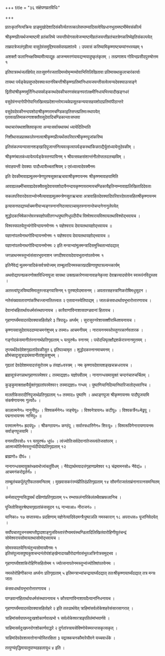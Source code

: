 +++
title = "३६ संक्षेपणव्रतविधिः"

+++

प्रातःकृतनित्यक्रियः प्राङ्‌मुखोदेशादिसंकीर्त्यतत्तत्कालेसप्तम्यादिसत्वेपिप्रधानभूतामष्टमीमेवसंकीर्त्य

श्रीकृष्णप्रीत्यर्थजन्माष्टमी व्रतंकरिष्ये जयन्तीयोगसत्वेजन्माष्टमीव्रतंजयन्तीव्रतंचतत्रेणकरिष्येइतिसंकल्पयेत्

ताम्रपात्रेजलंगृहीत्वा वासुदेवंसमुद्दिश्यसर्वपापप्रशांतये । उपवासं करिष्यामिकृष्णाष्ट्यम्यांनभस्यहम् १

अशक्तौ फलानिभक्षयिष्यामीत्याद्यूहः आजन्ममरणंयावद्यन्मयादुष्कृतंकृतम् । तत्प्रणाशय गोविन्दप्रसीदपुरुषोत्तम १

इतिपात्रस्थंजलंक्षिपेत् ततःसुवर्णरजतादिमय्योमृन्मय्योवाभित्तिलिखितावा प्रतिमायथाकुलाचारंकार्याः

तायथा पर्यङ्केप्रसुप्तदेवक्याःस्तनंपिबन्तीश्रीकृष्णप्रतिमांनिधायजयन्तीसत्वेत्वन्यदेवक्याउत्सङ्गे

द्वितीयांश्रीकृष्णमूर्तिनिधायपर्वङ्कस्थदेवकीचरणसंवाहनपरांलक्ष्मीनिधायभित्त्यादौखङ्गधरं

वसुदेवंनन्दगोपीगोपान्लिखित्वाप्रदेशान्तरेमञ्चकेप्रसूतकन्ययासहयशोदाप्रतिमांपीठान्तरे

वसुदेवदेवकीनन्दयशोदाश्रीकृष्णरामचण्डिकाइतिसप्तप्रतिमाःस्थापयेत् एतावत्प्रतिमाकरणाशक्तौवसुदेवादिचण्डिकान्ताःसप्तवा

यथाचारंयथाशक्तिवाकृत्वा अन्याःसर्वायथायथं ध्यायेदितिभाति

निशीथासन्नप्राक्कालेस्नात्वाश्रीकृष्णप्रीत्यर्थंसपरिवारश्रीकृष्णपूजांकरिष्य

इतिसंकल्प्यन्यासानशङ्खादिपूजान्तंनित्यवत्कृत्वापर्यङ्कस्थांकिन्नराद्यैर्युतांध्यायेत्तुदेवकीम् ।

श्रीकृष्णंबालकंध्यायेत्पर्यङ्केस्तनपायिनम् १ श्रीवत्सवक्षसंशान्तंनीलोप्तलदलच्छविम् ।

संवाहयन्ती देवक्याः पादौध्यायैच्चतांश्रियम् २ एवंध्यात्वादेवक्यैनमः

इति देवकीमावाह्यमूलमन्त्रेणपुरुषसूक्तऋचावाश्रीकृष्णायनमः श्रीकृष्णमावाहयामिति

आवाह्यलक्ष्मींचावाह्यदेवक्यैवसुदेवाययशोदायैनन्दायकृष्णायरामायचण्डिकायैइतिनाम्नावाह्यलिखितादिदेवताः

सकलपरिवारदेवताभ्योनमैत्यावाह्यमूलमन्त्रेणसूतऋचावा अत्रावाहितदेवक्यादिपरिवारदेवतासहितश्रीकृष्णायनम

इत्यासनपाद्यार्घ्याचमनीयाभ्यङ्गस्नाननिदत्त्वापञ्चामृतस्नानान्तेचन्दनेनानुलेपयेत्

शुद्धोदकाभिषेकान्तेवस्त्रयज्ञोपवीतगन्धपुष्पाणिधूपदीपौच विश्वेश्वरायविश्वायतथाविश्वोद्भवायच ।

विश्वस्यपतयेतुभ्यंगोविन्दायनमोनमः १ यज्ञेश्वराय देवायतथायज्ञोद्भवायच ॥

यज्ञानांपतयेनाथगोविन्दायनमोनमः १ यज्ञेश्वराय देवायतथायज्ञोद्भवायच ॥

यज्ञानांपतयेनाथगोविन्दायनमोनमः २ इति मन्त्राभ्यांमूलमन्त्रादिसमुच्चिताभ्यांदद्यात्

जगन्नाथनमस्तुभ्यंसंसारभूयनाशन जगदीश्वरायदेवायभूतानांपतयेनमः १

इतिनैवेद्यं मूलमन्त्रादिकंसर्वत्रयोज्यम् ताम्बूलादिनमस्कारप्रदक्षिणापुष्पात्रल्यन्त्कार्यम्

अथवोद्यापनप्रकरणोक्तविधिनापूजा सायथा उक्तप्रकारेणव्यानावाहनेकृत्त्वा देवाब्रत्त्यादयोयेन स्वरूपंनविदुस्तव ।

अतस्त्वांपूजयिष्यामिमातुरुत्सङ्गवासिनम् १ पुरुषएवेदमासनम् । अवतारसहस्त्राणिकरोषिमधुसूदन ।

नतेसंख्यावताराणांकश्चिज्जानातितत्त्वतः २ एतावानस्येतिपाद्यम् । जातःकंसवधार्थायभूभारोत्तारणायच ।

देवानांचहितार्थायधर्मसंस्थापनायच । कारैवाणांविनाशायपाण्डवानां हितायच ।

गृहाणार्घ्यंमयादत्तंदेवक्यासहितोहरे ३ त्रिपादू० अर्घ्यम् । सुरासुरनरेशायक्शीराब्धिशयनायच ।

कृष्णायवासुदेवायददाम्याचमनंशुभम् ४ तस्मा० आचमनीयम् । नारायननमस्तेस्तुनरकार्णवतारक ।

गङ्गोदकंसमानीतंस्नानार्थप्रतिगृह्यताम् ५ यत्पुरुषे० स्नानम् । पयोदधिघृतक्षौद्रशर्करास्नानमुत्तमम् ।

तृप्त्यर्थंदेवदेवेशगृह्यतांदेवकीसुत ६ इतिपञ्चामृत । शुद्धोदकस्नानमाचमनम् । क्षौमंचपट्टसूत्राढ्यंमयानीतांशुकंशुभम् ।

गृह्यतां देवदेवेशमयादत्तंसुरोत्तम ७ तंयज्ञं०वस्त्रम् । नमः कृष्णायदेवायशङ्खचक्रधरायच ।

ब्रह्मसूत्रंजगन्नाथगृहाणपरमेश्वर ८ तस्माद्यज्ञा० यज्ञोपवीतम् । नानागन्धसमायुक्तं चन्दनंचारुचर्चितम् ।

कुङ्कुमाक्ताक्षयैर्युक्तंगृह्यतांपरमेश्वर९ तस्माद्यज्ञा० गन्धम् । पुष्पाणियानिदिव्यानिपारिजातोद्भवानिच ।

मालतीकेसरादीनिपूजार्थप्रतिगृह्यताम् १० तस्माद० पुष्पाणि । अथाङ्गपूजा श्रीकृष्णायनमः पादौपूजयामि संकर्षणायनमः गुल्फौ० ।

कालात्मनेन० नानुनीपू० । विश्वकर्मनेन० जङ्घेपू० । विश्वनेत्रायन० कटीपू० । विश्वकर्त्रेन०मेढ्रपू । पद्मनाभायनमः नाभिंपू० ॥

परमात्मनेन० ह्रदयंपू० । श्रीकण्ठायन० कण्ठंपू । सर्वास्त्रधारिणेन० शिरःपू० । विश्वरूपिणेनारायणायनमः सर्वाङ्गपूजयामि ।

वनस्पतिरसो० ११ यत्पुरुषं० धूपं० । त्वंज्योतिःसर्वदेवानांतेजस्त्वंतेजसांपरम् । आत्मज्योतिर्नमस्तुभ्यंदीपोयंप्रतिगृह्यताम् १२

ब्राह्मणो० दीपं० ।

नानागन्धसमायुक्तंभक्ष्यभोज्यंचतुर्विधम् । नैवेद्यार्थमयादत्तंगृहाणप्रमेश्वर १३ चंद्रमामनसो० नैवेद्यं० । आचमनंकरोद्वर्तर्नं० ।

ताम्बूलंचकर्पूरंपूगीफलसमन्वितम् । मुखवासकरंरम्यंप्रीतिदंप्रतिगृह्यताम् १४ सौवर्णंराजतंताम्रंनानारत्नसमन्वितम् ।

कर्मसाद्गुण्यसिद्ध्यर्थं दक्षिणांप्रतिगृह्यताम् १५ रम्भाफलंनारिकेलंतथैवाम्रफलानिच ।

पूजितोसिसुरश्रेष्ठ्यगृह्यतांकंससूदन १६ नाभ्याआ० नीराजनं० ।

यानिका० १७ सप्तास्या० प्रदक्षिणाम् यज्ञेनेत्यादिवेदमन्त्रैःपुष्पाञलि नमस्कारान् १८ अपराधस० पूजांनिवेदयेत् ।

सर्वोपचारपूजनसमाप्तौद्वादशाङ्गुलविस्तारंरौप्यमयंस्थण्डिलादिलिखितंवारोहिणीयुतंचन्द्रं सोमेश्वरायसोमायतथासोमोद्भवायच ।

सोमस्यपतयेनित्यंतुभ्यसोमायवैनमः १ इतिसंपूज्यसपुष्पकुशचन्दनंतोयंशंङ्खेनादायक्षीरोदार्णवसंभूतअत्रिगोत्रसमुद्भव ।

गृहाणार्घ्यंशशांकेरोहिणिसहितोमम १ ज्योत्सनापतेनमस्तुभ्यंज्योतिषांपतयेनमः ।

नमस्तेरोहिणीकान्त अर्घ्यनः प्रतिगृह्यताम् ५ इतिमन्त्राभ्यांचन्द्रायार्घ्यंदद्यात् ततःश्रीकृष्णायार्घ्यंदद्यात् तत्र मन्त्रः जातः

कंसवधार्थायभूभारोत्तारणायच ।

पाण्डवानांहितार्थायधर्मसंस्थापनायच १ कौरवाणांविनाशायदैत्यानांनिधनायच ।

गृहाणार्घ्यंमयादत्तंदेवक्यासहितोहरे २ इति ततःप्रार्थयेत् त्राहिमांसर्वलोकेशहरेसंसारसागरात् ।

त्राहिमांसर्वपापघ्नदुःखशोकार्णवात्प्रभो १ सर्वलोकेश्वरत्राइपतितंमांभवार्णवे ।

त्राहिमासर्वदुःखघ्नरोगशोकार्णवाद्धरे २ दुर्गतांस्त्रायसेविष्णोयेस्मरन्तसकृत्सकृत् ।

त्राहिमांदेवदेवशत्वत्तोनान्योस्तिरक्षिता ३ यद्वाक्कचनकौमारेयौवने यच्चवार्धके ।

तत्पुण्यंवृद्धिमायातुपाप्म्दहहलायुध ४ इति ।
